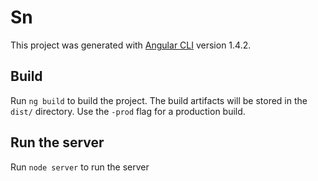 # Sn

This project was generated with [Angular CLI](https://github.com/angular/angular-cli) version 1.4.2.

## Build

Run `ng build` to build the project. The build artifacts will be stored in the `dist/` directory. Use the `-prod` flag for a production build.

## Run the server

Run `node server` to run the server
